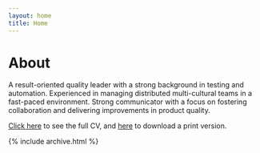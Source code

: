 ```yaml
---
layout: home
title: Home
---
```


# About

A result-oriented quality leader with a strong background in testing and automation. Experienced in managing distributed multi-cultural teams in a fast-paced environment. Strong communicator with a focus on fostering collaboration and delivering improvements in product quality.

 [Click here](cv) to see the full CV, and [here](/assets/CV_Olena_Savinova.pdf) to download a print version. 

{% include archive.html %}
